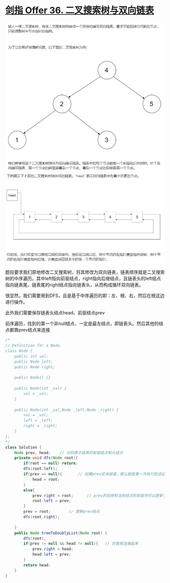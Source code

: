 # [剑指 Offer 36. 二叉搜索树与双向链表](https://leetcode-cn.com/problems/er-cha-sou-suo-shu-yu-shuang-xiang-lian-biao-lcof/)

<img src="pic\image-20210506230410980.png" alt="image-20210506230410980" style="zoom:67%;" />

<img src="pic\image-20210506230442747.png" alt="image-20210506230442747" style="zoom:67%;" />

题目要求我们原地修改二叉搜索树，将其修改为双向链表，链表顺序就是二叉搜索树的中序遍历。其中left指向前驱结点，right指向后继结点，且链表头的left结点指向链表尾，链表尾的right结点指向链表头，从而构成循环双向链表。

很显然，我们需要用到DFS，且是基于中序遍历的即：左、根、右，然后在根这边进行操作。

此外我们需要保存链表头结点head、前驱结点prev

前序遍历，找到的第一个非null结点，一定是最左结点，即链表头。然后其他的结点都靠prev结点来连接

```JAVA
/*
// Definition for a Node.
class Node {
    public int val;
    public Node left;
    public Node right;

    public Node() {}

    public Node(int _val) {
        val = _val;
    }

    public Node(int _val,Node _left,Node _right) {
        val = _val;
        left = _left;
        right = _right;
    }
};
*/
class Solution {
    Node prev, head;    // 分别表示链表的前驱结点和头结点
    private void dfs(Node root){
        if(root == null) return;
        dfs(root.left);
        if(prev == null){		// 如果prev还未赋值，那么就是第一次执行到这边，就是树的最左结点，那么就是链表头
            head = root;
        }
        else{
            prev.right = root;		// prev的后继和当前结点的前驱均可以更新了
            root.left = prev;
        }
        prev = root;		// 更新prev结点
        dfs(root.right);
        
    }
    public Node treeToDoublyList(Node root) {
        dfs(root);
        if(prev != null && head != null){	// 将首尾连接起来
            prev.right = head;
            head.left = prev;
        }
        return head;
    }
}
```


